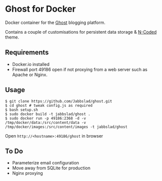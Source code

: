 Ghost for Docker
=====

Docker container for the [Ghost](http://ghost.org/about) blogging platform.

Contains a couple of customisations for persistent data storage & [N-Coded](https://github.com/polygonix/N-Coded) theme.

## Requirements

* Docker.io installed
* Firewall port 49186 open if not proxying from a web server such as Apache or Nginx.

## Usage

    $ git clone https://github.com/Jabbslad/ghost.git
    $ cd ghost # tweak config.js as required
    $ bash setup.sh
    $ sudo docker build -t jabbslad/ghost .
    $ sudo docker run -p 49186:2368 -d -v /tmp/docker/data:/src/content/data -v /tmp/docker/images:/src/content/images -t jabbslad/ghost

Open `http://<hostname>:49186/ghost` in browser

## To Do

* Parameterize email configuration
* Move away from SQLite for production
* Nginx proxying
